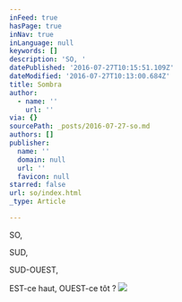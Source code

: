 ```yaml
---
inFeed: true
hasPage: true
inNav: true
inLanguage: null
keywords: []
description: 'SO, '
datePublished: '2016-07-27T10:15:51.109Z'
dateModified: '2016-07-27T10:13:00.684Z'
title: Sombra
author:
  - name: ''
    url: ''
via: {}
sourcePath: _posts/2016-07-27-so.md
authors: []
publisher:
  name: ''
  domain: null
  url: ''
  favicon: null
starred: false
url: so/index.html
_type: Article

---
```

SO, 

SUD, 

SUD-OUEST,

EST-ce haut, OUEST-ce tôt ? ![](https://the-grid-user-content.s3-us-west-2.amazonaws.com/8b24268e-da18-4ee0-8605-2f4d92192325.jpg)